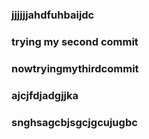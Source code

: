### jjjjjjahdfuhbaijdc
### trying my second commit
### nowtryingmythirdcommit
### ajcjfdjadgjjka
### snghsagcbjsgcjgcujugbc
